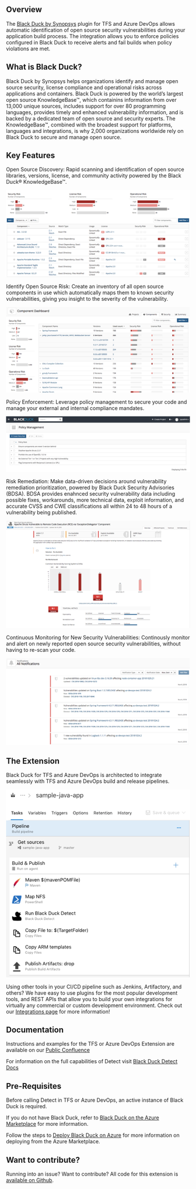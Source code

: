 ## Overview ##

The [Black Duck by Synopsys](https://www.synopsys.com/software-integrity/security-testing/software-composition-analysis.html) plugin for TFS and Azure DevOps allows automatic identification of open source security vulnerabilities during your application build process. The integration allows you to enforce policies configured in Black Duck to receive alerts and fail builds when policy violations are met. 

## What is Black Duck? ##

Black Duck by Synopsys helps organizations identify and manage open source security, license compliance and operational risks across applications and containers. Black Duck is powered by the world’s largest open source KnowledgeBase™, which containins information from over 13,000 unique sources, includes support for over 80 programming languages, provides timely and enhanced vulnerability information, and is backed by a dedicated team of open source and security experts. The KnowledgeBase™, combined with the broadest support for platforms, languages and integrations, is why 2,000 organizations worldwide rely on Black Duck to secure and manage open source.

## Key Features ## 

Open Source Discovery: Rapid scanning and identification of open source libraries, versions, license, and community activity powered by the Black Duck® KnowledgeBase™.

![catalog](images/catalog.png)

Identify Open Source Risk: Create an inventory of all open source components in use which automatically maps them to known security vulnerabilities, giving you insight to the severity of the vulnerability.

![riskreport](images/riskreport.png)

Policy Enforcement:  Leverage policy management to secure your code and manage your external and internal compliance mandates.

![policy](images/policy.png)

Risk Remediation: Make data-driven decisions around vulnerability remediation prioritization, powered by Black Duck Security Advisories (BDSA).  BDSA provides enahnced security vulnerability data including possible fixes, workarounds, more technical data, exploit information, and accurate CVSS and CWE classifications all within 24 to 48 hours of a vulnerability being published.

![vulnerability](images/vulnerability.png)

Continuous Monitoring for New Security Vulnerabilities: Continously monitor and alert on newly reported open source security vulnerabilities, without having to re-scan your code.

![monitoring](images/monitoring.png)

## The Extension ##

Black Duck for TFS and Azure DevOps is architected to integrate seamlessly with TFS and Azure DevOps build and release pipelines. 

![extension](images/extension.png)

Using other tools in your CI/CD pipeline such as Jenkins, Artifactory, and others? We have easy to use plugins for the most popular development tools, and REST APIs that allow you to build your own integrations for virtually any commercial or custom development environment. Check out our [Integrations page](https://synopsys.atlassian.net/wiki/spaces/INTDOCS/overview) for more information! 

## Documentation ##

Instructions and examples for the TFS or Azure DevOps Extension are available on our [Public Confluence](https://synopsys.atlassian.net/wiki/spaces/INTDOCS/pages/622655/Running+Hub+Detect+with+TFS+or+Azure+DevOps)

For information on the full capabilities of Detect visit [Black Duck Detect Docs](https://synopsys.atlassian.net/wiki/spaces/INTDOCS/pages/622633/Hub+Detect)

## Pre-Requisites ##

Before calling Detect in TFS or Azure DevOps, an active instance of Black Duck is required.

If you do not have Black Duck, refer to [Black Duck on the Azure Marketplace](https://azuremarketplace.microsoft.com/en-us/marketplace/apps/black-duck-software.blackduck_hub_431) for more information.

Follow the steps to [Deploy Black Duck on Azure](https://synopsys.atlassian.net/wiki/spaces/PARTNERS/pages/7471182/Installing+Black+Duck+in+Azure+Using+the+Azure+Marketplace) for more information on deploying from the Azure Marketplace.

## Want to contribute? ##

Running into an issue? Want to contribute? All code for this extension is [available on Github](https://github.com/blackducksoftware/detect-for-tfs).  
